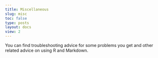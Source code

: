 ```yaml
---
title: Miscellaneous
slug: misc
toc: false
type: posts
layout: docs
view: 2
---
```


You can find troubleshooting advice for some problems you get and other related advice on using R and Markdown.  

